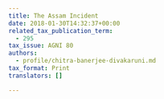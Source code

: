```yaml
---
title: The Assam Incident
date: 2018-01-30T14:32:37+00:00
related_tax_publication_term:
  - 295
tax_issue: AGNI 80
authors:
  - profile/chitra-banerjee-divakaruni.md
tax_format: Print
translators: []

---
```

